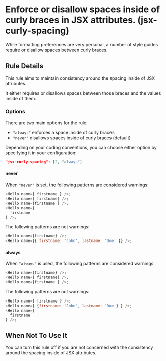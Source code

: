# Enforce or disallow spaces inside of curly braces in JSX attributes. (jsx-curly-spacing)

While formatting preferences are very personal, a number of style guides require or disallow spaces between curly braces.

## Rule Details

This rule aims to maintain consistency around the spacing inside of JSX attributes.

It either requires or disallows spaces between those braces and the values inside of them.

### Options

There are two main options for the rule:

* `"always"` enforces a space inside of curly braces
* `"never"` disallows spaces inside of curly braces (default)

Depending on your coding conventions, you can choose either option by specifying it in your configuration:

```json
"jsx-curly-spacing": [2, "always"]
```

#### never

When `"never"` is set, the following patterns are considered warnings:

```js
<Hello name={ firstname } />;
<Hello name={ firstname} />;
<Hello name={firstname } />;
<Hello name={
  firstname
} />;
```

The following patterns are not warnings:

```js
<Hello name={firstname} />;
<Hello name={{ firstname: 'John', lastname: 'Doe' }} />;
```

#### always

When `"always"` is used, the following patterns are considered warnings:

```js
<Hello name={firstname} />;
<Hello name={ firstname} />;
<Hello name={firstname } />;
```

The following patterns are not warnings:

```js
<Hello name={ firstname } />;
<Hello name={ {firstname: 'John', lastname: 'Doe'} } />;
<Hello name={
  firstname
} />;
```

## When Not To Use It

You can turn this rule off if you are not concerned with the consistency around the spacing inside of JSX attributes.

